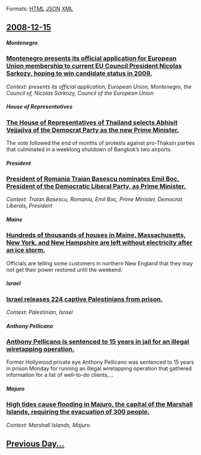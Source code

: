 
Formats: [HTML](2008/12/15/index.html)  [JSON](2008/12/15/index.json)  [XML](2008/12/15/index.xml)  

## [2008-12-15](/news/2008/12/15/index.md)

##### Montenegro
### [ Montenegro presents its official application for European Union membership to current EU Council President Nicolas Sarkozy, hoping to win candidate status in 2009. ](/news/2008/12/15/montenegro-presents-its-official-application-for-european-union-membership-to-current-eu-council-president-nicolas-sarkozy-hoping-to-win-c.md)
_Context: presents its official application, European Union, Montenegro, the Council of, Nicolas Sarkozy, Council of the European Union_

##### House of Representatives
### [ The House of Representatives of Thailand selects Abhisit Vejjajiva of the Democrat Party as the new Prime Minister. ](/news/2008/12/15/the-house-of-representatives-of-thailand-selects-abhisit-vejjajiva-of-the-democrat-party-as-the-new-prime-minister.md)
The vote followed the end of months of protests against pro-Thaksin parties that culminated in a weeklong shutdown of Bangkok’s two airports.

##### President
### [ President of Romania Traian Basescu nominates Emil Boc, President of the Democratic Liberal Party, as Prime Minister. ](/news/2008/12/15/president-of-romania-traian-basescu-nominates-emil-boc-president-of-the-democratic-liberal-party-as-prime-minister.md)
_Context: Traian Basescu, Romania, Emil Boc, Prime Minister, Democrat Liberals, President_

##### Maine
### [ Hundreds of thousands of houses in Maine, Massachusetts, New York, and New Hampshire are left without electricity after an ice storm. ](/news/2008/12/15/hundreds-of-thousands-of-houses-in-maine-massachusetts-new-york-and-new-hampshire-are-left-without-electricity-after-an-ice-storm.md)
Officials are telling some customers in northern New England that they may not get their power restored until the weekend.

##### Israel
### [ Israel releases 224 captive Palestinians from prison. ](/news/2008/12/15/israel-releases-224-captive-palestinians-from-prison.md)
_Context: Palestinian, Israel_

##### Anthony Pellicano
### [ Anthony Pellicano is sentenced to 15 years in jail for an illegal wiretapping operation. ](/news/2008/12/15/anthony-pellicano-is-sentenced-to-15-years-in-jail-for-an-illegal-wiretapping-operation.md)
Former Hollywood private eye Anthony Pellicano was sentenced to 15 years in prison Monday for running an illegal wiretapping operation that gathered information for a list of well-to-do clients,...

##### Majuro
### [ High tides cause flooding in Majuro, the capital of the Marshall Islands, requiring the evacuation of 300 people. ](/news/2008/12/15/high-tides-cause-flooding-in-majuro-the-capital-of-the-marshall-islands-requiring-the-evacuation-of-300-people.md)
_Context: Marshall Islands, Majuro_

## [Previous Day...](/news/2008/12/14/index.md)

